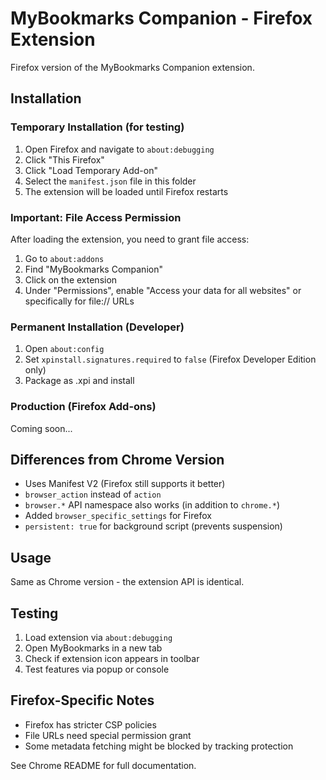 # MyBookmarks Companion - Firefox Extension

Firefox version of the MyBookmarks Companion extension.

## Installation

### Temporary Installation (for testing)
1. Open Firefox and navigate to `about:debugging`
2. Click "This Firefox"
3. Click "Load Temporary Add-on"
4. Select the `manifest.json` file in this folder
5. The extension will be loaded until Firefox restarts

### Important: File Access Permission
After loading the extension, you need to grant file access:
1. Go to `about:addons`
2. Find "MyBookmarks Companion"
3. Click on the extension
4. Under "Permissions", enable "Access your data for all websites" or specifically for file:// URLs

### Permanent Installation (Developer)
1. Open `about:config`
2. Set `xpinstall.signatures.required` to `false` (Firefox Developer Edition only)
3. Package as .xpi and install

### Production (Firefox Add-ons)
Coming soon...

## Differences from Chrome Version

- Uses Manifest V2 (Firefox still supports it better)
- `browser_action` instead of `action`
- `browser.*` API namespace also works (in addition to `chrome.*`)
- Added `browser_specific_settings` for Firefox
- `persistent: true` for background script (prevents suspension)

## Usage

Same as Chrome version - the extension API is identical.

## Testing

1. Load extension via `about:debugging`
2. Open MyBookmarks in a new tab
3. Check if extension icon appears in toolbar
4. Test features via popup or console

## Firefox-Specific Notes

- Firefox has stricter CSP policies
- File URLs need special permission grant
- Some metadata fetching might be blocked by tracking protection

See Chrome README for full documentation.